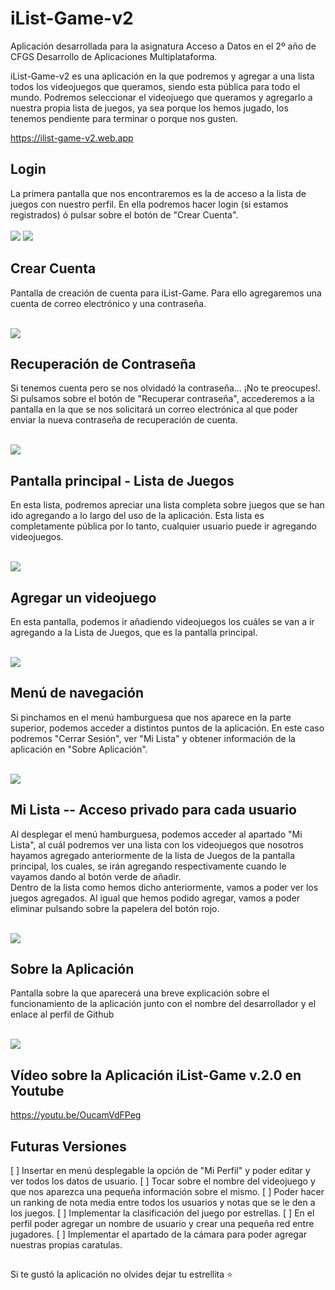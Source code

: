 # iList-Game-v2

Aplicación desarrollada para la asignatura Acceso a Datos en el 2º año de CFGS Desarrollo de Aplicaciones Multiplataforma. <br>

iList-Game-v2 es una aplicación en la que podremos y agregar a una lista todos los videojuegos que queramos, siendo esta pública para todo el mundo.
Podremos seleccionar el videojuego que queramos y agregarlo a nuestra propia lista de juegos, ya sea porque los hemos jugado, los tenemos pendiente para terminar o porque nos gusten. <br>

https://ilist-game-v2.web.app

## Login
La primera pantalla que nos encontraremos es la de acceso a la lista de juegos con nuestro perfil. En ella podremos hacer login (si estamos registrados) ó pulsar sobre el botón de "Crear Cuenta". <br> <br>
![](1.png)
![](gifcorreo2.gif)

## Crear Cuenta
Pantalla de creación de cuenta para iList-Game. Para ello agregaremos una cuenta de correo electrónico y una contraseña. <br> <br>

![](2.png)

## Recuperación de Contraseña
Si tenemos cuenta pero se nos olvidadó la contraseña... ¡No te preocupes!. Si pulsamos sobre el botón de "Recuperar contraseña", accederemos a la pantalla en la que se nos solicitará un correo electrónica al que poder enviar la nueva contraseña de recuperación de cuenta. <br> <br>

![](3.png)

## Pantalla principal - Lista de Juegos
En esta lista, podremos apreciar una lista completa sobre juegos que se han ido agregando a lo largo del uso de la aplicación. Esta lista es completamente pública por lo tanto, cualquier usuario puede ir agregando videojuegos. <br> <br>

![](5.png)

## Agregar un videojuego
En esta pantalla, podemos ir añadiendo videojuegos los cuáles se van a ir agregando a la Lista de Juegos, que es la pantalla principal. <br> <br>

![](6.png)

## Menú de navegación
Si pinchamos en el menú hamburguesa que nos aparece en la parte superior, podemos acceder a distintos puntos de la aplicación. En este caso podremos "Cerrar Sesión", ver "Mi Lista" y obtener información de la aplicación en "Sobre Aplicación". <br> <br>

![](7.png)

## Mi Lista -- Acceso privado para cada usuario
Al desplegar el menú hamburguesa, podemos acceder al apartado "Mi Lista", al cuál podremos ver una lista con los videojuegos que nosotros hayamos agregado anteriormente de la lista de Juegos de la pantalla principal, los cuales, se irán agregando respectivamente cuando le vayamos dando al botón verde de añadir. <br>
Dentro de la lista como hemos dicho anteriormente, vamos a poder ver los juegos agregados. Al igual que hemos podido agregar, vamos a poder eliminar pulsando sobre la papelera del botón rojo. <br> <br>

![](8.png)

## Sobre la Aplicación
Pantalla sobre la que aparecerá una breve explicación sobre el funcionamiento de la aplicación junto con el nombre del desarrollador y el enlace al perfil de Github <br> <br>

![](9.png)

## Vídeo sobre la Aplicación iList-Game v.2.0 en Youtube

https://youtu.be/OucamVdFPeg

## Futuras Versiones
[ ] Insertar en menú desplegable la opción de "Mi Perfil" y poder editar y ver todos los datos de usuario.
[ ] Tocar sobre el nombre del videojuego y que nos aparezca una pequeña información sobre el mismo.
[ ] Poder hacer un ranking de nota media entre todos los usuarios y notas que se le den a los juegos.
[ ] Implementar la clasificación del juego por estrellas.
[ ] En el perfil poder agregar un nombre de usuario y crear una pequeña red entre jugadores.
[ ] Implementar el apartado de la cámara para poder agregar nuestras propias caratulas.

##
Si te gustó la aplicación no olvides dejar tu estrellita ⭐



